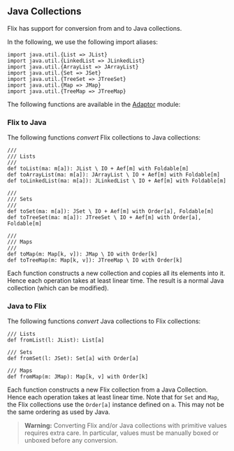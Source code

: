 ## Java Collections

Flix has support for conversion from and to Java collections. 

In the following, we use the following import aliases:

```flix
import java.util.{List => JList}
import java.util.{LinkedList => JLinkedList}
import java.util.{ArrayList => JArrayList}
import java.util.{Set => JSet}
import java.util.{TreeSet => JTreeSet}
import java.util.{Map => JMap}
import java.util.{TreeMap => JTreeMap}
```

The following functions are available in the
[Adaptor](https://api.flix.dev/Adaptor.html) module: 

### Flix to Java

The following functions _convert_ Flix collections to Java collections:

```flix
///
/// Lists
///
def toList(ma: m[a]): JList \ IO + Aef[m] with Foldable[m]
def toArrayList(ma: m[a]): JArrayList \ IO + Aef[m] with Foldable[m]
def toLinkedList(ma: m[a]): JLinkedList \ IO + Aef[m] with Foldable[m]

///
/// Sets
///
def toSet(ma: m[a]): JSet \ IO + Aef[m] with Order[a], Foldable[m]
def toTreeSet(ma: m[a]): JTreeSet \ IO + Aef[m] with Order[a], Foldable[m]

///
/// Maps
///
def toMap(m: Map[k, v]): JMap \ IO with Order[k]
def toTreeMap(m: Map[k, v]): JTreeMap \ IO with Order[k]
```

Each function constructs a new collection and copies all its elements into it.
Hence each operation takes at least linear time. The result is a normal Java
collection (which can be modified). 

### Java to Flix

The following functions _convert_ Java collections to Flix collections:

```flix
/// Lists
def fromList(l: JList): List[a]

/// Sets
def fromSet(l: JSet): Set[a] with Order[a]

/// Maps
def fromMap(m: JMap): Map[k, v] with Order[k]
```

Each function constructs a new Flix collection from a Java Collection. Hence
each operation takes at least linear time. Note that for `Set` and `Map`, the
Flix collections use the `Order[a]` instance defined on `a`. This may not be the
same ordering as used by Java. 

> **Warning:** Converting Flix and/or Java collections with primitive values
> requires extra care. In particular, values must be manually boxed or unboxed
> before any conversion.
